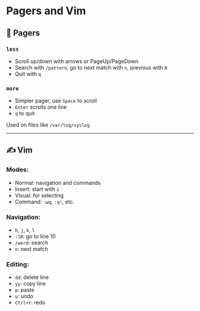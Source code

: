 # Pagers and Vim

## 📰 Pagers

### `less`
- Scroll up/down with arrows or PageUp/PageDown
- Search with `/pattern`, go to next match with `n`, previous with `N`
- Quit with `q`

### `more`
- Simpler pager, use `Space` to scroll
- `Enter` scrolls one line
- `q` to quit

Used on files like `/var/log/syslog`.

---

## ✍️ Vim

### Modes:
- Normal: navigation and commands
- Insert: start with `i`
- Visual: for selecting
- Command: `:wq`, `:q!`, etc.

### Navigation:
- `h`, `j`, `k`, `l`
- `:10`: go to line 10
- `/word`: search
- `n`: next match

### Editing:
- `dd`: delete line
- `yy`: copy line
- `p`: paste
- `u`: undo
- `Ctrl+r`: redo
